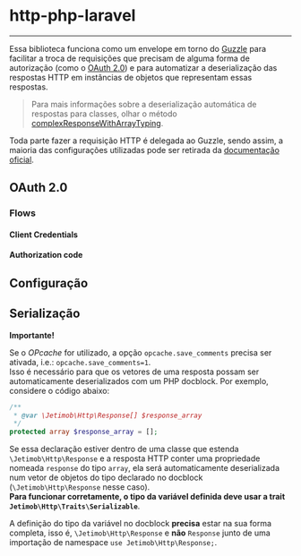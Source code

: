# http-php-laravel
___

Essa biblioteca funciona como um envelope em torno do [Guzzle](https://docs.guzzlephp.org/) para facilitar a troca de
requisições que precisam de alguma forma de autorização (como o [OAuth 2.0](https://tools.ietf.org/html/rfc6749)) e para
automatizar a deserialização das respostas HTTP em instâncias de objetos que representam essas respostas.

> Para mais informações sobre a deserialização automática de respostas para classes, olhar o método
[complexResponseWithArrayTyping](./tests/Feature/SimpleRequestTest.php).

Toda parte fazer a requisição HTTP é delegada ao Guzzle, sendo assim, a maioria das configurações utilizadas pode ser
retirada da [documentação oficial](https://docs.guzzlephp.org/).

## OAuth 2.0



### Flows

#### Client Credentials

#### Authorization code

## Configuração

## Serialização

**Importante!**

Se o *OPcache* for utilizado, a opção `opcache.save_comments` precisa ser ativada, i.e.: `opcache.save_comments=1`.\
Isso é necessário para que os vetores de uma resposta possam ser automaticamente deserializados com um PHP docblock.
Por exemplo, considere o código abaixo:

```php
/**
 * @var \Jetimob\Http\Response[] $response_array
 */
protected array $response_array = [];
```

Se essa declaração estiver dentro de uma classe que estenda `\Jetimob\Http\Response` e a resposta HTTP conter uma
propriedade nomeada `response` do tipo `array`, ela será automaticamente deserializada num vetor de objetos do tipo
declarado no docblock (`\Jetimob\Http\Response` nesse caso).\
**Para funcionar corretamente, o tipo da variável definida deve usar a trait `Jetimob\Http\Traits\Serializable`**.

A definição do tipo da variável no docblock **precisa** estar na sua forma completa, isso é, `\Jetimob\Http\Response`
e **não** `Response` junto de uma importação de namespace `use Jetimob\Http\Response;`.
